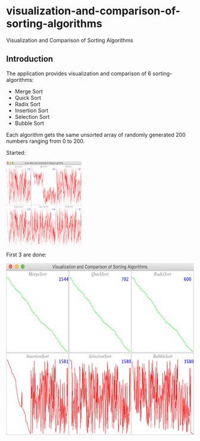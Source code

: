 # visualization-and-comparison-of-sorting-algorithms
Visualization and Comparison of Sorting Algorithms


## Introduction

The application provides visualization and comparison  of 6 sorting-algorithms:
* Merge Sort
* Quick Sort
* Radix Sort
* Insertion Sort
* Selection Sort
* Bubble Sort
 
Each algorithm gets the same unsorted array of randomly generated 200 numbers ranging from 0 to 200.

Started:

<img src="https://github.com/AlbertHambardzumyan/visualization-and-comparison-of-sorting-algorithms/blob/master/doc/started.png" height="225" width="202">

First 3 are done:

<img src="https://github.com/AlbertHambardzumyan/visualization-and-comparison-of-sorting-algorithms/blob/master/doc/first-three-done.png" height="460" width="620">
